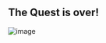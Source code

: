 ## The Quest is over!

![image](https://user-images.githubusercontent.com/49949733/209457392-1e531766-5d8b-44cc-9a4b-7de8d1b6f045.png)



